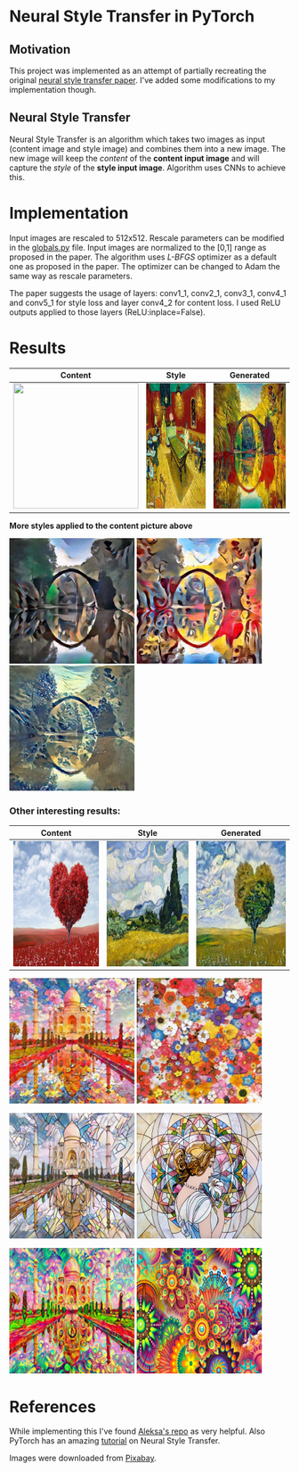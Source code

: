 # Neural Style Transfer in PyTorch

## Motivation
This project was implemented as an attempt of partially recreating the original [neural style transfer paper](https://www.cv-foundation.org/openaccess/content_cvpr_2016/papers/Gatys_Image_Style_Transfer_CVPR_2016_paper.pdf). I've added some modifications to my implementation though.

## Neural Style Transfer
Neural Style Transfer is an algorithm which takes two images as input (content image and style image) and combines them into a new image. The new image will keep the *content* of the **content input image** and will capture the *style* of the **style input image**. Algorithm uses CNNs to achieve this.

# Implementation 
Input images are rescaled to 512x512. Rescale parameters can be modified in the [globals.py](utils/globals.py) file. Input images are normalized to the [0,1] range as proposed in the paper. The algorithm uses *L-BFGS* optimizer as a default one as proposed in the paper. The optimizer can be changed to Adam the same way as rescale parameters.

The paper suggests the usage of layers: conv1_1, conv2_1, conv3_1, conv4_1 and conv5_1 for style loss and layer conv4_2 for content loss. I used ReLU outputs applied to those layers (ReLU:inplace=False). 

# Results

| Content    | Style    | Generated    |
:-----------:|:--------:|:-------------:
<img src="images/content/green_bridge.jpg" width="225" height="225">|<img src="images/style/vg_la_cafe.jpg" width="225" height="225">|<img src="output/green_bridge{1e+00}+vg_la_cafe{1e+06}+opt_lbfgs+it_500.png" width="225" height="225">


**More styles applied to the content picture above**

<img src="output/green_bridge{1e+00}+udnie{1e+06}+opt_lbfgs+it_500.png" width="225" height="225">  <img src="output/green_bridge{1e+00}+candy{1e+06}+opt_lbfgs+it_500.png" width="225" height="225">  <img src="output/green_bridge{1e+00}+wave{1e+06}+opt_lbfgs+it_500.png" width="225" height="225">


### Other interesting results:
| Content  | Style   | Generated   |
:---------:|:-------:|:------------:
<img src="images/content/tree.jpg" width="225" height="225">|<img src="images/style/vg_wheat_field.jpg" width="225" height="225">|<img src="output/tree{1e+00}+vg_wheat_field{1e+06}+opt_lbfgs+it_500.png" width="225" height="225">


<img src="output/taj_mahal{1e+00}+ben_giles{1e+06}+opt_lbfgs+it_500.png" width="225" height="225">  <img src="images/style/ben_giles.jpg" width="225" height="225">

<img src="output/taj_mahal{1e+00}+mosaic{1e+06}+opt_lbfgs+it_500.png" width="225" height="225">  <img src="images/style/mosaic.jpg" width="225" height="225">

<img src="output/taj_mahal{1e+00}+psychedelic{1e+06}+opt_lbfgs+it_500.png" width="225" height="225">  <img src="images/style/psychedelic.jpg" width="225" height="225">


# References
While implementing this I've found [Aleksa's repo](https://github.com/gordicaleksa/pytorch-neural-style-transfer) as very helpful.
Also PyTorch has an amazing [tutorial](https://pytorch.org/tutorials/advanced/neural_style_tutorial.html) on Neural Style Transfer.

Images were downloaded from [Pixabay](https://pixabay.com/).
